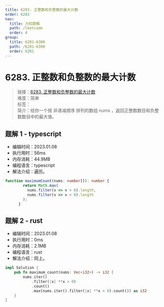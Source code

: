 ```yaml
---
title: 6283. 正整数和负整数的最大计数
order: 6283
nav:
  title: 力扣题解
  path: /leetcode
  order: 4
group:
  title: 6201-6300
  path: /6201-6300
  order: 6201
---
```


# 6283. 正整数和负整数的最大计数
    
> 链接：[6283. 正整数和负整数的最大计数](https://leetcode.cn/problems/maximum-count-of-positive-integer-and-negative-integer/)  
> 难度：简单  
> 标签：  
> 简介：给你一个按 非递减顺序 排列的数组 nums ，返回正整数数目和负整数数目中的最大值。
      
## 题解 1 - typescript
- 编辑时间：2023.01.08
- 执行用时：56ms
- 内存消耗：44.9MB
- 编程语言：typescript
- 解法介绍：遍历。
```typescript
function maximumCount(nums: number[]): number {
        return Math.max(
          nums.filter(v => v > 0).length,
          nums.filter(v => v < 0).length
        );
      }
```

## 题解 2 - rust
- 编辑时间：2023.01.08
- 执行用时：0ms
- 内存消耗：2.1MB
- 编程语言：rust
- 解法介绍：同上。
```rust
impl Solution {
    pub fn maximum_count(nums: Vec<i32>) -> i32 {
        nums.iter()
            .filter(|x| **x > 0)
            .count()
            .max(nums.iter().filter(|x| **x < 0).count()) as i32
    }
}
```

      
